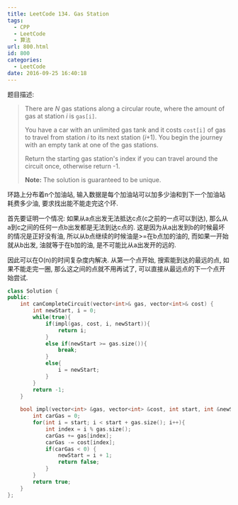 ```yaml
---
title: LeetCode 134. Gas Station
tags:
  - CPP
  - LeetCode
  - 算法
url: 800.html
id: 800
categories:
  - LeetCode
date: 2016-09-25 16:40:18
---
```

 题目描述:

> There are *N* gas stations along a circular route, where the amount of gas at station *i* is `gas[i]`.
>
> You have a car with an unlimited gas tank and it costs `cost[i]` of gas to travel from station *i* to its next station (*i*+1). You begin the journey with an empty tank at one of the gas stations.
>
> Return the starting gas station's index if you can travel around the circuit once, otherwise return -1.
>
> **Note:**
> The solution is guaranteed to be unique.

环路上分布着n个加油站, 输入数据是每个加油站可以加多少油和到下一个加油站耗费多少油, 要求找出能不能走完这个环. 

首先要证明一个情况: 如果从a点出发无法抵达c点(c之前的一点可以到达), 那么从a到c之间的任何一点b出发都是无法到达c点的. 这是因为从a出发到b的时候最坏的情况是正好没有油, 所以从b点继续的时候油是>=在b点加的油的, 而如果一开始就从b出发, 油就等于在b加的油, 是不可能比从a出发开的远的.

因此可以在O(n)的时间复杂度内解决. 从第一个点开始, 搜索能到达的最远的点, 如果不能走完一圈, 那么这之间的点就不用再试了, 可以直接从最远点的下一个点开始尝试.

```cpp
class Solution {
public:
    int canCompleteCircuit(vector<int>& gas, vector<int>& cost) {
        int newStart, i = 0;
        while(true){
            if(impl(gas, cost, i, newStart)){
                return i;
            }
            else if(newStart >= gas.size()){
                break;
            }
            else{
                i = newStart;
            }
        }
        return -1;
    }
    
    bool impl(vector<int> &gas, vector<int> &cost, int start, int &newStart){
        int carGas = 0;
        for(int i = start; i < start + gas.size(); i++){
            int index = i % gas.size();
            carGas += gas[index];
            carGas -= cost[index];
            if(carGas < 0) {
                newStart = i + 1;
                return false;
            }
        }
        return true;
    }
};
```

